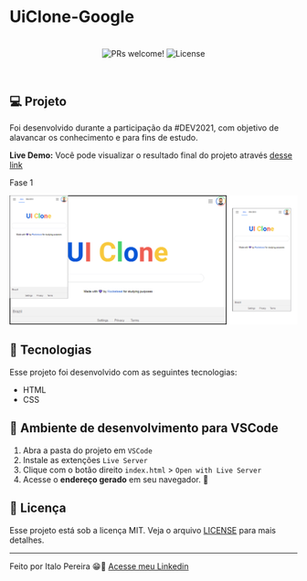 # UiClone-Google
 
<h1 align="center">
    
</h1>

<p align="center">
 <img src="https://img.shields.io/static/v1?label=PRs&message=welcome&color=8257E5&labelColor=000000" alt="PRs welcome!" />

  <img alt="License" src="https://img.shields.io/static/v1?label=license&message=MIT&color=8257E5&labelColor=000000">
</p>

<br>


## 💻 Projeto

Foi desenvolvido durante a participação da #DEV2021, com objetivo de alavancar os conhecimento e para fins de estudo.

**Live Demo:** Você pode visualizar o resultado final do projeto através [desse link](https://italods.github.io/UiClone-Google/)

Fase 1
<p align="center">
 <img src="projeto_final.png" alt="Projeto final" />

## 🚀 Tecnologias

Esse projeto foi desenvolvido com as seguintes tecnologias:

- HTML
- CSS

## 🔖 Ambiente de desenvolvimento para VSCode

1. Abra a pasta do projeto em `VSCode`
2. Instale as extenções `Live Server` 
3. Clique com o botão direito `index.html` > `Open with Live Server`
4. Acesse o **endereço gerado** em seu navegador. 🚀

## :memo: Licença

Esse projeto está sob a licença MIT. Veja o arquivo [LICENSE](LICENSE.md) para mais detalhes.

---

Feito por Italo Pereira :grin::rocket: [Acesse meu Linkedin](https://www.linkedin.com/in/italods/)
